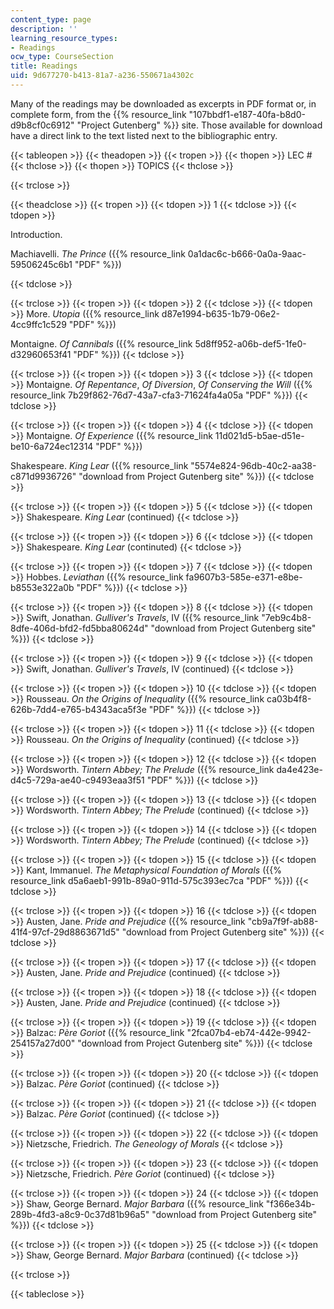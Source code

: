 ```yaml
---
content_type: page
description: ''
learning_resource_types:
- Readings
ocw_type: CourseSection
title: Readings
uid: 9d677270-b413-81a7-a236-550671a4302c
---
```


Many of the readings may be downloaded as excerpts in PDF format or, in complete form, from the {{% resource_link "107bbdf1-e187-40fa-b8d0-d9b8cf0c6912" "Project Gutenberg" %}} site. Those available for download have a direct link to the text listed next to the bibliographic entry.

{{< tableopen >}}
{{< theadopen >}}
{{< tropen >}}
{{< thopen >}}
LEC #
{{< thclose >}}
{{< thopen >}}
TOPICS
{{< thclose >}}

{{< trclose >}}

{{< theadclose >}}
{{< tropen >}}
{{< tdopen >}}
1
{{< tdclose >}}
{{< tdopen >}}


Introduction.

Machiavelli. _The Prince_ ({{% resource_link 0a1dac6c-b666-0a0a-9aac-59506245c6b1 "PDF" %}})


{{< tdclose >}}

{{< trclose >}}
{{< tropen >}}
{{< tdopen >}}
2
{{< tdclose >}}
{{< tdopen >}}
More. _Utopia_ ({{% resource_link d87e1994-b635-1b79-06e2-4cc9ffc1c529 "PDF" %}})  
  
Montaigne. _Of Cannibals_ ({{% resource_link 5d8ff952-a06b-def5-1fe0-d32960653f41 "PDF" %}})
{{< tdclose >}}

{{< trclose >}}
{{< tropen >}}
{{< tdopen >}}
3
{{< tdclose >}}
{{< tdopen >}}
Montaigne. _Of Repentance_, _Of_ _Diversion_, _Of_ _Conserving the Will_ ({{% resource_link 7b29f862-76d7-43a7-cfa3-71624fa4a05a "PDF" %}})
{{< tdclose >}}

{{< trclose >}}
{{< tropen >}}
{{< tdopen >}}
4
{{< tdclose >}}
{{< tdopen >}}
Montaigne. _Of Experience_ ({{% resource_link 11d021d5-b5ae-d51e-be10-6a724ec12314 "PDF" %}})  
  
Shakespeare. _King Lear_ ({{% resource_link "5574e824-96db-40c2-aa38-c871d9936726" "download from Project Gutenberg site" %}})
{{< tdclose >}}

{{< trclose >}}
{{< tropen >}}
{{< tdopen >}}
5
{{< tdclose >}}
{{< tdopen >}}
Shakespeare. _King Lear_ (continued)
{{< tdclose >}}

{{< trclose >}}
{{< tropen >}}
{{< tdopen >}}
6
{{< tdclose >}}
{{< tdopen >}}
Shakespeare. _King Lear_ (continuted)
{{< tdclose >}}

{{< trclose >}}
{{< tropen >}}
{{< tdopen >}}
7
{{< tdclose >}}
{{< tdopen >}}
Hobbes. _Leviathan_ ({{% resource_link fa9607b3-585e-e371-e8be-b8553e322a0b "PDF" %}})
{{< tdclose >}}

{{< trclose >}}
{{< tropen >}}
{{< tdopen >}}
8
{{< tdclose >}}
{{< tdopen >}}
Swift, Jonathan. _Gulliver's Travels_, IV ({{% resource_link "7eb9c4b8-8dfe-406d-bfd2-fd5bba80624d" "download from Project Gutenberg site" %}})
{{< tdclose >}}

{{< trclose >}}
{{< tropen >}}
{{< tdopen >}}
9
{{< tdclose >}}
{{< tdopen >}}
Swift, Jonathan. _Gulliver's Travels_, IV (continued)
{{< tdclose >}}

{{< trclose >}}
{{< tropen >}}
{{< tdopen >}}
10
{{< tdclose >}}
{{< tdopen >}}
Rousseau. _On the Origins of Inequality_ ({{% resource_link ca03b4f8-626b-7dd4-e765-b4343aca5f3e "PDF" %}})
{{< tdclose >}}

{{< trclose >}}
{{< tropen >}}
{{< tdopen >}}
11
{{< tdclose >}}
{{< tdopen >}}
Rousseau. _On the Origins of Inequality_ (continued)
{{< tdclose >}}

{{< trclose >}}
{{< tropen >}}
{{< tdopen >}}
12
{{< tdclose >}}
{{< tdopen >}}
Wordsworth. _Tintern Abbey;_ _The Prelude_ ({{% resource_link da4e423e-d4c5-729a-ae40-c9493eaa3f51 "PDF" %}})
{{< tdclose >}}

{{< trclose >}}
{{< tropen >}}
{{< tdopen >}}
13
{{< tdclose >}}
{{< tdopen >}}
Wordsworth. _Tintern Abbey;_ _The Prelude_ (continued)
{{< tdclose >}}

{{< trclose >}}
{{< tropen >}}
{{< tdopen >}}
14
{{< tdclose >}}
{{< tdopen >}}
Wordsworth. _Tintern Abbey;_ _The Prelude_ (continued)
{{< tdclose >}}

{{< trclose >}}
{{< tropen >}}
{{< tdopen >}}
15
{{< tdclose >}}
{{< tdopen >}}
Kant, Immanuel. _The Metaphysical Foundation of Morals_ ({{% resource_link d5a6aeb1-991b-89a0-911d-575c393ec7ca "PDF" %}})
{{< tdclose >}}

{{< trclose >}}
{{< tropen >}}
{{< tdopen >}}
16
{{< tdclose >}}
{{< tdopen >}}
Austen, Jane. _Pride and Prejudice_ ({{% resource_link "cb9a7f9f-ab88-41f4-97cf-29d8863671d5" "download from Project Gutenberg site" %}})
{{< tdclose >}}

{{< trclose >}}
{{< tropen >}}
{{< tdopen >}}
17
{{< tdclose >}}
{{< tdopen >}}
Austen, Jane. _Pride and Prejudice_ (continued)
{{< tdclose >}}

{{< trclose >}}
{{< tropen >}}
{{< tdopen >}}
18
{{< tdclose >}}
{{< tdopen >}}
Austen, Jane. _Pride and Prejudice_ (continued)
{{< tdclose >}}

{{< trclose >}}
{{< tropen >}}
{{< tdopen >}}
19
{{< tdclose >}}
{{< tdopen >}}
Balzac: _Père Goriot_ ({{% resource_link "2fca07b4-eb74-442e-9942-254157a27d00" "download from Project Gutenberg site" %}})
{{< tdclose >}}

{{< trclose >}}
{{< tropen >}}
{{< tdopen >}}
20
{{< tdclose >}}
{{< tdopen >}}
Balzac. _Père Goriot_ (continued)
{{< tdclose >}}

{{< trclose >}}
{{< tropen >}}
{{< tdopen >}}
21
{{< tdclose >}}
{{< tdopen >}}
Balzac. _Père Goriot_ (continued)
{{< tdclose >}}

{{< trclose >}}
{{< tropen >}}
{{< tdopen >}}
22
{{< tdclose >}}
{{< tdopen >}}
Nietzsche, Friedrich. _The Geneology of Morals_
{{< tdclose >}}

{{< trclose >}}
{{< tropen >}}
{{< tdopen >}}
23
{{< tdclose >}}
{{< tdopen >}}
Nietzsche, Friedrich. _Père Goriot_ (continued)
{{< tdclose >}}

{{< trclose >}}
{{< tropen >}}
{{< tdopen >}}
24
{{< tdclose >}}
{{< tdopen >}}
Shaw, George Bernard. _Major Barbara_ ({{% resource_link "f366e34b-289b-4fd3-a8c9-0c37d81b96a5" "download from Project Gutenberg site" %}})
{{< tdclose >}}

{{< trclose >}}
{{< tropen >}}
{{< tdopen >}}
25
{{< tdclose >}}
{{< tdopen >}}
Shaw, George Bernard. _Major Barbara_ (continued)
{{< tdclose >}}

{{< trclose >}}

{{< tableclose >}}